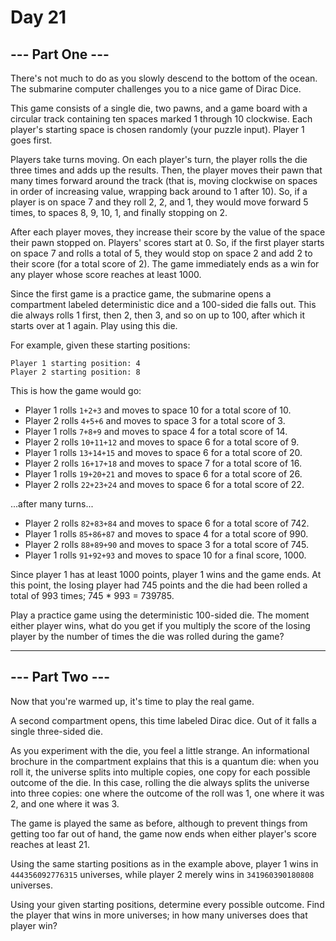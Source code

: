 # Day 21

## --- Part One ---

There's not much to do as you slowly descend to the bottom of the ocean. The submarine computer challenges you to a nice game of Dirac Dice.

This game consists of a single die, two pawns, and a game board with a circular track containing ten spaces marked 1 through 10 clockwise. Each player's starting space is chosen randomly (your puzzle input). Player 1 goes first.

Players take turns moving. On each player's turn, the player rolls the die three times and adds up the results. Then, the player moves their pawn that many times forward around the track (that is, moving clockwise on spaces in order of increasing value, wrapping back around to 1 after 10). So, if a player is on space 7 and they roll 2, 2, and 1, they would move forward 5 times, to spaces 8, 9, 10, 1, and finally stopping on 2.

After each player moves, they increase their score by the value of the space their pawn stopped on. Players' scores start at 0. So, if the first player starts on space 7 and rolls a total of 5, they would stop on space 2 and add 2 to their score (for a total score of 2). The game immediately ends as a win for any player whose score reaches at least 1000.

Since the first game is a practice game, the submarine opens a compartment labeled deterministic dice and a 100-sided die falls out. This die always rolls 1 first, then 2, then 3, and so on up to 100, after which it starts over at 1 again. Play using this die.

For example, given these starting positions:

    Player 1 starting position: 4
    Player 2 starting position: 8

This is how the game would go:

  - Player 1 rolls `1+2+3` and moves to space 10 for a total score of 10.
  - Player 2 rolls `4+5+6` and moves to space 3 for a total score of 3.
  - Player 1 rolls `7+8+9` and moves to space 4 for a total score of 14.
  - Player 2 rolls `10+11+12` and moves to space 6 for a total score of 9.
  - Player 1 rolls `13+14+15` and moves to space 6 for a total score of 20.
  - Player 2 rolls `16+17+18` and moves to space 7 for a total score of 16.
  - Player 1 rolls `19+20+21` and moves to space 6 for a total score of 26.
  - Player 2 rolls `22+23+24` and moves to space 6 for a total score of 22.

...after many turns...

  - Player 2 rolls `82+83+84` and moves to space 6 for a total score of 742.
  - Player 1 rolls `85+86+87` and moves to space 4 for a total score of 990.
  - Player 2 rolls `88+89+90` and moves to space 3 for a total score of 745.
  - Player 1 rolls `91+92+93` and moves to space 10 for a final score, 1000.

Since player 1 has at least 1000 points, player 1 wins and the game ends. At this point, the losing player had 745 points and the die had been rolled a total of 993 times; 745 * 993 = 739785.

Play a practice game using the deterministic 100-sided die. The moment either player wins, what do you get if you multiply the score of the losing player by the number of times the die was rolled during the game?

---

## --- Part Two ---

Now that you're warmed up, it's time to play the real game.

A second compartment opens, this time labeled Dirac dice. Out of it falls a single three-sided die.

As you experiment with the die, you feel a little strange. An informational brochure in the compartment explains that this is a quantum die: when you roll it, the universe splits into multiple copies, one copy for each possible outcome of the die. In this case, rolling the die always splits the universe into three copies: one where the outcome of the roll was 1, one where it was 2, and one where it was 3.

The game is played the same as before, although to prevent things from getting too far out of hand, the game now ends when either player's score reaches at least 21.

Using the same starting positions as in the example above, player 1 wins in `444356092776315` universes, while player 2 merely wins in `341960390180808` universes.

Using your given starting positions, determine every possible outcome. Find the player that wins in more universes; in how many universes does that player win?
